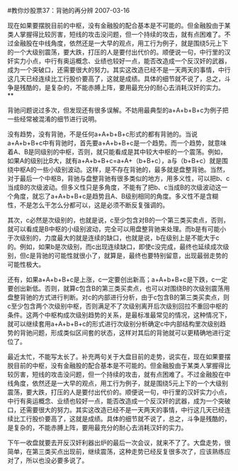 #教你炒股票37：背驰的再分辨
2007-03-16

 
现在如果要摆脱目前的中枢，没有金融股的配合基本是不可能的。但金融股由于某类人掌握得比较厉害，短线的攻击没问题，但一个持续的攻击，就有点困难了。不过金融股在中线角度，依然还是一大早的观点，用工行为例子，就是围绕5元上下的一个大级别震荡，要大跌，打压的人是要付出代价的。顺便说一句，中行里的汉奸实力小点，中行有奥运概念、业绩也较好一点，能否改造成一个反汉奸的武器，成为一个突破口，还需要很大的努力。其实这改造已经不是一天两天的事情，中行这几天已经连续比工行股价要高了，这就是成绩。具体的细节就不说了，总之，斗争是残酷的，是复杂的，不能赤膊上阵，要用最充分的耐心去消耗汉奸的实力。** 
 
背驰问题说过多次，但发现还有很多误解。不妨用最典型的a+A+b+B+c为例子把一些经常被混淆的细节进行说明。


没有趋势，没有背驰，不是任何a+A+b+B+c形式的都有背驰的。当说a+A+b+B+c中有背驰时，首先要a+A+b+B+c是一个趋势。而一个趋势，就意味着A、B是同级别的中枢，否则，就只能看成是其中较大中枢的一个震荡。例如，如果A的级别比B大，就有a+A+b+B+c=a+A+（b+B+c），a与（b+B+c）就是围绕中枢A的一些小级别波动。这样，是不存在背驰的，最多就是盘整背驰。当然，对于最后一个中枢B，背驰与盘整背驰有很多类似的地方，用多义性，可以把b、c当成B的次级波动。但多义性只是多角度，不能有了把b、c当成B的次级波动这一个角度，就忘了a+A+b+B+c是趋势且A、B级别相同的角度。多义性不是含糊性，不是怎么干怎么分都可以，这是必须不断反复强调的。


其次，c必然是次级别的，也就是说，c至少包含对B的一个第三类买卖点，否则，就可以看成是B中枢的小级别波动，完全可以用盘整背驰来处理。而b是有可能小于次级别的，力度最大的就是连续的缺口，也就是说，b在级别上是不能大于c的。例如，如果b是次级别，而c出现连续缺口，即使c没完成，最终也延续成次级别，但c是背驰的可能性就很小了，就算是，最终也要特别留意，出现最弱走势的可能性极大。


还有，如果a+A+b+B+c是上涨，c一定要创出新高；a+A+b+B+c是下跌，c一定要创出新低。否则，就算c包含B的第三类买卖点，也可以对围绕B的次级别震荡用盘整背驰的方式进行判断。对c的内部进行分析，由于c包含B的第三类买卖点，则c至少包含两个次级别中枢，否则满足不了次级别离开后次级别回拉不重回中枢的条件。这两个中枢构成次级别趋势的关系，是最标准最常见的情况，这种情况下，就可以继续套用a+A+b+B+c的形式进行次级别分析确定c中内部结构里次级别趋势的背驰问题，形成类似区间套的状态，这样对其后的背驰就可以更精确地进行定位了。


最近太忙，不能写太长了。补充两句关于大盘目前的走势，说实在，现在如果要摆脱目前的中枢，没有金融股的配合基本是不可能的。但金融股由于某类人掌握得比较厉害，短线的攻击没问题，但一个持续的攻击，就有点困难了。不过金融股在中线角度，依然还是一大早的观点，用工行为例子，就是围绕5元上下的一个大级别震荡，要大跌，打压的人是要付出代价的。顺便说一句，中行里的汉奸实力小点，中行有奥运概念、业绩也较好一点，能否改造成一个反汉奸的武器，成为一个突破口，还需要很大的努力。其实这改造已经不是一天两天的事情，中行这几天已经连续比工行股价要高了，这就是成绩。具体的细节就不说了，总之，斗争是残酷的，是复杂的，不能赤膊上阵，要用最充分的耐心去消耗汉奸的实力。


下午一收盘就要去开反汉奸利器出炉的最后一次会议，就来不了了。大盘走势，很简单，在第三类买点出现前，继续震荡，这种走势已经反复很多次了，应该熟练应对了，所以也没必要多说了。